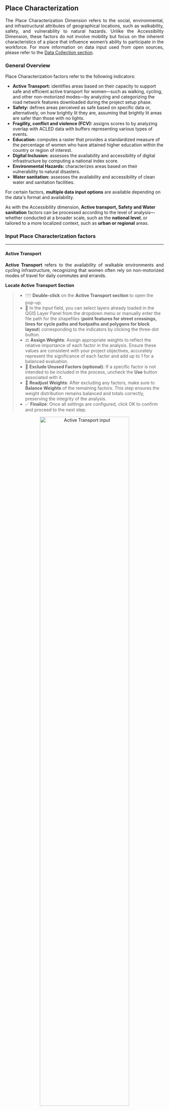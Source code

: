 ## Place Characterization

<p align="justify">
The Place Characterization Dimension refers to the social, environmental, and infrastructural attributes of geographical locations, such as walkability, safety, and vulnerability to natural hazards. Unlike the Accessibility Dimension, these factors do not involve mobility but focus on the inherent characteristics of a place that influence women’s ability to participate in the workforce. For more information on data input used from open sources, please refer to the <a href="https://worldbank.github.io/GEEST/docs/userguide/datacollection.html" target="_blank">Data Collection section</a>.
</p>

### General Overview

Place Characterization factors refer to the following indicators:

- **Active Transport:** identifies areas based on their capacity to support safe and efficient active transport for women—such as walking, cycling, and other non-motorized modes—by analyzing and categorizing the road network features downloaded during the project setup phase.
- **Safety:** defines areas perceived as safe based on specific data or, alternatively, on how brightly lit they are, assuming that brightly lit areas are safer than those with no lights.
- **Fragility, conflict and violence (FCV):** assigns scores to by analyzing overlap with ACLED data with buffers representing various types of events.
- **Education:** computes a raster that provides a standardized measure of the percentage of women who have attained higher education within the country or region of interest.
- **Digital Inclusion:** assesses the availability and accessibility of digital infrastructure by computing a national index score.
- **Environmental Hazards:** characterizes areas based on their vulnerability to natural disasters.
- **Water sanitation:** assesses the availability and accessibility of clean water and sanitation facilities.

For certain factors, **multiple data input options** are available depending on the data's format and availability.

As with the Accessibility dimension, **Active transport, Safety and Water sanitation** factors can be processed according to the level of analysis—whether conducted at a broader scale, such as the **national level**, or tailored to a more localized context, such as **urban or regional** areas.

### Input Place Characterization factors

---

#### Active Transport

<p align="justify">
<strong>Active Transport</strong> refers to the availability of walkable environments and cycling infrastructure, recognizing that women often rely on non-motorized modes of travel for daily commutes and errands.

**Locate Active Transport Section**

> - 🖱️🖱️ **Double-click** on the **Active Transport section** to open the pop-up.
> - 📝 In the *Input* field, you can select layers already loaded in the QGIS Layer Panel from the dropdown menu or manually enter the file path for the shapefiles (**point features for street crossings, lines for cycle paths and footpaths and polygons for block layout**) corresponding to the indicators by clicking the three-dot button.
> - ⚖️ **Assign Weights**: Assign appropriate weights to reflect the relative importance of each factor in the analysis. Ensure these values are consistent with your project objectives, accurately represent the significance of each factor and add up to 1 for a balanced evaluation.
> - 🚫 **Exclude Unused Factors (optional)**: If a specific factor is not intended to be included in the process, uncheck the **Use** button associated with it.
> - 🔄 **Readjust Weights**: After excluding any factors, make sure to **Balance Weights** of the remaining factors. This step ensures the weight distribution remains balanced and totals correctly, preserving the integrity of the analysis.
> - ✅ **Finalize**: Once all settings are configured, click OK to confirm and proceed to the next step.

<p align="center">
<img
    src="https://raw.githubusercontent.com/worldbank/GEEST/main/docs/images/new%20images/ActiveTr.jpg"
    alt="Active Transport input"
    style="width:75%;"
    title="Click to enlarge"
    onclick="window.open(this.src, '_blank')">
</p>

<strong>Active transport</strong> factor is calculated based on the four subfactors averaged across the raster cells:

| Subfactor               | Score 0          | Score 1               | Score 2                 | Score 3                 | Score 4                 | Score 5                 |
|----------------------|------------------|-----------------------|-------------------------|-------------------------|-------------------------|-------------------------|
| **Street Crossings** | None             | N/A                   | N/A                     | 1 crossing              | N/A                     | 2+ crossings           |
| **Cycle Paths**      | None             | N/A                   | N/A                     | 1 cycle path            | N/A                     | 2+ paths               |
| **Footpaths**        | None             | N/A                   | N/A                     | 1 path                  | N/A                     | 2+ paths               |
| **Block Sizes**      | None             | >1 km                 | 751m - 1 km             | 501m - 750m             | 251m - 500m             | <250m                  |

**Process Active Transport factors**

Back in the Data Processing Interface:

> - 🖱️ **Right-click** on **Active Transport**.
> - ▶️ **Select "Run Item Workflow"** from the context menu to initiate the process.

<p align="center">
<img
    src="https://raw.githubusercontent.com/worldbank/GEEST/main/docs/images/new%20images/ActiveRun.jpg"
    alt="Active transport run"
    style="width:55%;"
    title="Click to enlarge"
    onclick="window.open(this.src, '_blank')">
</p>

The successful completion of the process is indicated by the green checkmark widgets.

---

#### Safety

<p align="justify">
<strong>Safety</strong> addresses the perceived security of public spaces, evaluated through the availability of adequate lighting, which affects women’s ability to move freely, seek employment, and access essential services.
</p>

**Locate Safety Section**

> - 🖱️🖱️ **Double-click** on the **Safety section** to open the pop-up.
> - 📂 **Flexible Data Input Options**: Multiple data input options are available depending on the data's availability, format, or geographic coverage. Select one of the following options:
> - 1️⃣ Using **Perceived Safety data** index score as input:

<p align="center">
<img
    src="https://raw.githubusercontent.com/worldbank/GEEST/main/docs/images/new%20images/Safety_index.jpg"
    alt="Safety index score"
    style="width:55%;"
    title="Click to enlarge"
    onclick="window.open(this.src, '_blank')">
</p>

> - 2️⃣ Using **Classified Safety data** as input; select the layer already loaded in the QGIS Layer Panel from the dropdown menu or manually enter the file path for the shapefiles (**polygon features**) corresponding to the safety data by clicking the three-dot button and the classification field; this layer will be used for processing:
>
<p align="center">
<img
    src="https://raw.githubusercontent.com/worldbank/GEEST/main/docs/images/new%20images/Safety_classes.jpg"
    alt="Safety classes"
    style="width:55%;"
    title="Click to enlarge"
    onclick="window.open(this.src, '_blank')">
</p>

> - 3️⃣ Using **Nighttime Lights data** as input; VIIRS Nighttime Lights raster may be used as proxy data for presence of area illumination at night time; select the layer already loaded in the QGIS Layer Panel from the dropdown menu or manually enter the file path for the (**raster data**) corresponding to NTL by clicking the three-dot button; this layer will be used for processing:
>
<p align="center">
<img
    src="https://raw.githubusercontent.com/worldbank/GEEST/main/docs/images/new%20images/Safety_NTL.jpg"
    alt="Safety NTL"
    style="width:55%;"
    title="Click to enlarge"
    onclick="window.open(this.src, '_blank')">
</p>

> - 4️⃣ Using **Street lights data** as input; select the layer already loaded in the QGIS Layer Panel from the dropdown menu or manually enter the file path for the shapefiles (**point locations**) representing street lights by clicking the three-dot button; this layer will be used for processing:
>
<p align="center">
<img
    src="https://raw.githubusercontent.com/worldbank/GEEST/main/docs/images/new%20images/Safety_street.jpg"
    alt="Safety street lights"
    style="width:55%;"
    title="Click to enlarge"
    onclick="window.open(this.src, '_blank')">
</p>

> - 🚫 **Exclude Unused Factors (optional)**: If this factor is not intended to be included in the process, uncheck the **Use** button associated with it.
> - ✅ **Finalize**: Once all settings are configured, click OK to confirm and proceed to the next step.

<strong>Safety</strong> is calculated by generating 20-meter buffers around streetlights using the default thresholds:

| Factor   | Score 0                | Score 1                 | Score 2                 | Score 3                 | Score 4                 | Score 5                 |
|----------|------------------------|-------------------------|-------------------------|-------------------------|-------------------------|-------------------------|
| **Safety** | No overlap            | 1-19% intersection      | 20-39% intersection     | 40-59% intersection     | 60-79% intersection     | 80-100% intersection    |

<strong>Note:</strong> Use nighttime light data only if streetlight data is unavailable.

**Process Safety factor**

Back in the Data Processing Interface:

> - 🖱️ **Right-click** on **Safety**.
> - ▶️ **Select "Run Item Workflow"** from the context menu to initiate the process.

<p align="center">
<img
    src="https://raw.githubusercontent.com/worldbank/GEEST/main/docs/images/new%20images/Safety_run.jpg"
    alt="Safety run"
    style="width:55%;"
    title="Click to enlarge"
    onclick="window.open(this.src, '_blank')">
</p>

The successful completion of the process is indicated by the green checkmark widgets.

---

#### FCV

<p align="justify">
<strong>Fragility, conflict and violence (FCV)</strong> considers the frequency of events related to political unrest, conflict, and violence in a region, which can increase women’s vulnerability and limit their access to employment and essential services.
</p>

**Locate FCV Section**

> - 🖱️🖱️ **Double-click** on the **FCV section** to open the pop-up.
> - 📂 **Flexible Data Input Options**: Multiple data input options are available depending on the data's availability, format, or geographic coverage. Select one of the following options:
> - 1️⃣ Using **Point features data** as input; select point locations representing data related to fragility, conflict and violence events; a buffer is needed to estimate the spatial impact of these events, the default radius is 5000m but if the impact radius of an event is known, it should be used instead:

<p align="center">
<img
    src="https://raw.githubusercontent.com/worldbank/GEEST/main/docs/images/new%20images/FCV1.jpg"
    alt="FCV points"
    style="width:55%;"
    title="Click to enlarge"
    onclick="window.open(this.src, '_blank')">
</p>

> - 2️⃣ Using **ACLED data** as input; select ACLED data in CSV format representing fragility, conflict, and violence events; this indicator is structured by assigning scores to rasters based on their overlap with buffers indicating different types of events. Using point locations of FCV events, generate circular buffers with a default radius of 5 km to estimate the spatial impact of these events. If the impact radius of an event is known, it should be used instead; a pop-up will appear to validate the CSV format.

<p align="center">
<img
    src="https://raw.githubusercontent.com/worldbank/GEEST/main/docs/images/new%20images/FCV2.jpg"
    alt="FCV csv data"
    style="width:55%;"
    title="Click to enlarge"
    onclick="window.open(this.src, '_blank')">
</p>

> - 🚫 **Exclude Unused Factor (optional)**: If this factor is not intended to be included in the process, uncheck the **Use** button associated with it.
> - ✅ **Finalize**: Once all settings are configured, click OK to confirm and proceed to the next step.

<strong>FCV</strong> is structured by assigning scores to raster cells based on their overlap with buffers representing different types of events. Using point locations of FCV (Fragility, Conflict, and Violence) events, create circular buffers with a radius of 5 km to estimate the spatial impact. If a specific event's impact radius is known, it should be applied instead. Raster cells intersecting with these default buffers are scored as follows:

| Factor   | Score 0              | Score 1                   | Score 2                         | Score 3             | Score 4                     | Score 5                      |
|----------|----------------------|---------------------------|---------------------------------|---------------------|-----------------------------|------------------------------|
| **FCV**  | battles and explosions | explosions and remote violence | violence against civilians |     not applicable               | protests and riots | no overlap with any event   |

**Process FCV factor**

Back in the Data Processing Interface:

> - 🖱️ **Right-click** on **FCV**.
> - ▶️ **Select "Run Item Workflow"** from the context menu to initiate the process.

<p align="center">
<img
    src="https://raw.githubusercontent.com/worldbank/GEEST/main/docs/images/new%20images/FCVrun.jpg"
    alt="FCV run"
    style="width:55%;"
    title="Click to enlarge"
    onclick="window.open(this.src, '_blank')">
</p>

The successful completion of the process is indicated by the green checkmark widgets.

---

#### Education

<p align="justify">
<strong>Education</strong> refers to the proportion of women in a region who have attained higher education, particularly in the specific field of analysis, serving as an indicator of societal attitudes towards women working in that sector.
</p>

**Locate Education Section**

> - 🖱️🖱️ **Double-click** on the **Education section** to open the pop-up.
> - 📂 **Flexible Data Input Options**: Multiple data input options are available depending on the data's availability, format, or geographic coverage. Select one of the following options:
> - 1️⃣ Using **Index score** at the national or regional level, based on the proportion of women who have attained higher education as input:

<p align="center">
<img
    src="https://raw.githubusercontent.com/worldbank/GEEST/main/docs/images/new%20images/Edu_index.jpg"
    alt="Education index score"
    style="width:55%;"
    title="Click to enlarge"
    onclick="window.open(this.src, '_blank')">
</p>

> - 2️⃣ Using **Classify Polygon Into Classes data** as input; select the layer already loaded in the QGIS Layer Panel from the dropdown menu or manually enter the file path for the shapefiles (**polygon features**) corresponding to the education data by clicking the three-dot button then, select the classification field to be used for processing:

<p align="center">
<img
    src="https://raw.githubusercontent.com/worldbank/GEEST/main/docs/images/new%20images/Edu_class.jpg"
    alt="Education classified polygons data"
    style="width:55%;"
    title="Click to enlarge"
    onclick="window.open(this.src, '_blank')">
</p>

> - 🚫 **Exclude Unused Factor (optional)**: If this factor is not intended to be included in the process, uncheck the **Use** button associated with it.
> - ✅ **Finalize**: Once all settings are configured, click OK to confirm and proceed to the next step.

<strong>Education</strong> reclassifies the input data to a standardized scale from 0 to 5 using a linear scaling process. In this scale, a <em>score of 5</em> represents areas where all women have a university degree, while a <em>score of 0</em> represents areas where no women have a university degree.

**Process Education factor**

Back in the Data Processing Interface:

> - 🖱️ **Right-click** on **Education**.
> - ▶️ **Select "Run Item Workflow"** from the context menu to initiate the process.

<p align="center">
<img
    src="https://raw.githubusercontent.com/worldbank/GEEST/main/docs/images/new%20images/Edu_run.jpg"
    alt="Education run"
    style="width:55%;"
    title="Click to enlarge"
    onclick="window.open(this.src, '_blank')">
</p>

The successful completion of the process is indicated by the green checkmark widgets.

---

#### Digital Inclusion

<p align="justify">
<strong>Digital Inclusion</strong> assesses the presence of digital infrastructure in a specific location, which is essential for women to pursue job opportunities, access training and education opportunities, and use financial services.
</p>

**Locate Digital Inclusion Section**

> - 🖱️🖱️ **Double-click** on the **Digital Inclusion section** to open the pop-up.
> - 📂 **Flexible Data Input Options**: Multiple data input options are available depending on the data's availability, format, or geographic coverage. Select one of the following options:
> - 1️⃣ Using **Index score** at the national or regional level, based on the proportion of available digital infrastructure as input:

<p align="center">
<img
    src="https://raw.githubusercontent.com/worldbank/GEEST/main/docs/images/new%20images/DIG_index.jpg"
    alt="Digital Inclusion index score"
    style="width:55%;"
    title="Click to enlarge"
    onclick="window.open(this.src, '_blank')">
</p>

> - 2️⃣ Using **Classify Polygon Into Classes data** as input; select the layer already loaded in the QGIS Layer Panel from the dropdown menu or manually enter the file path for the shapefiles (**polygon features**) corresponding to the digital inclusion data by clicking the three-dot button then, select the classification field to be used for processing:

<p align="center">
<img
    src="https://raw.githubusercontent.com/worldbank/GEEST/main/docs/images/new%20images/DIG_class.jpg"
    alt="Digital Inclusion classified polygons data"
    style="width:55%;"
    title="Click to enlarge"
    onclick="window.open(this.src, '_blank')">
</p>

> - 🚫 **Exclude Unused Factor (optional)**: If this factor is not intended to be included in the process, uncheck the **Use** button associated with it.
> - ✅ **Finalize**: Once all settings are configured, click OK to confirm and proceed to the next step.

<strong>Digital Inclusion</strong> reclassifies input data to a standardized scale of 0 to 5 using a linear scaling process, where <em>5</em> represents areas where 100% of households have internet access, and <em>0</em> represents areas where no households have internet access.

**Process Digital Inclusion factor**

Back in the Data Processing Interface:

> - 🖱️ **Right-click** on **Digital Inclusion**.
> - ▶️ **Select "Run Item Workflow"** from the context menu to initiate the process.

<p align="center">
<img
    src="https://raw.githubusercontent.com/worldbank/GEEST/main/docs/images/new%20images/DIG_run.jpg"
    alt="Digital Inclusion run"
    style="width:55%;"
    title="Click to enlarge"
    onclick="window.open(this.src, '_blank')">
</p>

The successful completion of the process is indicated by the green checkmark widgets.

---

#### Environmental Hazards

<p align="justify">
<strong>Environmental Hazards</strong> relate to the impact of environmental risks, such as floods, droughts, landslides, fires and extreme weather events, which can disrupt job stability, particularly for women in vulnerable sectors.
</p>

<p align="justify">
This factor is composed, by default, of five subfactors representing different types of hazards: fires, floods, landslides, tropical cyclones and droughts. These subfactors are aggregated into a single factor, referred to as Environmental Hazards, based on the selected weights assigned to each subfactor.

If data for one or more hazard types is not available, these subfactors can be excluded from the processing. In such cases, the tool will automatically adjust the weights of the remaining subfactors to ensure accurate aggregation.

The thresholds for defining hazard levels are based on a predefined scoring list. The input data relies on globally available open data sources and is reclassified for use within the tool. However, if more precise and localized data is available, users are encouraged to incorporate it into the processing. In doing so, users should align the data with the thresholds provided to maintain consistency and reliability.
</p>

**Locate Environmental Hazards Section**

> - 🖱️🖱️ **Double-click** on the **Environmental Hazards section** to open the pop-up.
> - 📝 In the *Input* field, you can select layers already loaded in the QGIS Layer Panel from the dropdown menu or manually enter the file path for the **raster features** corresponding to the indicators by clicking the three-dot button.
> - ⚖️ **Assign Weights**: Assign appropriate weights to reflect the relative importance of each factor in the analysis. Ensure these values are consistent with your project objectives, accurately represent the significance of each factor and add up to 1 for a balanced evaluation.
> - 🚫 **Exclude Unused Factors (optional)**: If a specific factor is not intended to be included in the process, uncheck the **Use** button associated with it.
> - 🔄 **Readjust Weights**: After excluding any factors, make sure to **Balance Weights** of the remaining factors. This step ensures the weight distribution remains balanced and totals correctly, preserving the integrity of the analysis.
> - ✅ **Finalize**: Once all settings are configured, click OK to confirm and proceed to the next step.

<p align="center">
<img
    src="https://raw.githubusercontent.com/worldbank/GEEST/main/docs/images/new%20images/ENV_select.jpg"
    alt="Environmental Hazards data input"
    style="width:55%;"
    title="Click to enlarge"
    onclick="window.open(this.src, '_blank')">
</p>

<strong>Environmental Hazards</strong> reclassifies input data to a standardized scale of 0 to 5 using a linear scaling process, where <em>5</em> represents areas with no environmental hazards and <em>0</em> represents areas with the highest level of hazard.

| Factor                                   | Class 0            | Class 1              | Class 2              | Class 3              | Class 4              | Class 5              |
|------------------------------------------|--------------------|----------------------|----------------------|----------------------|----------------------|----------------------|
| **Number of Fires per km²**              | >8                 | 5–8                  | 2–5                  | 1–2                  | 0–1                  | 0 or No Data         |
| **Floods Data**                          | 720–900 cm         | 540–720 cm           | 360–540 cm           | 180–360 cm           | <180 cm              | No Data or 0         |
| **Landslide Data**                       | Severe             | High-Moderate2 (4)   | Moderate (3)         | Low-Moderate1 (2)    | Slight (1)           | No Data or 0         |
| **Tropical Cyclone Frequency (100 Years)** | >100 events        | 75–100 events        | 50–75 events         | 25–50 events         | <25 events           | No Data or 0         |
| **Drought Data**                         | 4–5                | 3–4                  | 2–3                  | 1–2                  | 0–1                  | No Data or 0         |

**Process Environmental Hazards factors**

Back in the Data Processing Interface:

> - 🖱️ **Right-click** on **Environmental Hazards**.
> - ▶️ **Select "Run Item Workflow"** from the context menu to initiate the process.

<p align="center">
<img
    src="https://raw.githubusercontent.com/worldbank/GEEST/main/docs/images/new%20images/ENV_run.jpg"
    alt="Environmental Hazards run"
    style="width:55%;"
    title="Click to enlarge"
    onclick="window.open(this.src, '_blank')">
</p>

The successful completion of the process is indicated by the green checkmark widgets.

---

#### Water sanitation

<p align="justify">
<strong>Water sanitation</strong> concerns the availability of clean water and sanitation facilities, affecting women’s time allocation and capacity to engage in employment.
</p>

**Locate Water sanitation Section**

> - 🖱️🖱️ **Double-click** on the **Water sanitation section** to open the pop-up.
> - 📝 In the *Input* field, you can select layers already loaded in the QGIS Layer Panel from the dropdown menu or manually enter the file path for the shapefiles (**point features**) corresponding to the water and sanitation facilities by clicking the three-dot button; a buffer is needed to estimate the spatial impact of these facilities, the default radius is set to 1000 meters; however, this value can be adjusted based on the user's considerations.
> - 🚫 **Exclude Unused Factor (optional)**: If this specific factor is not intended to be included in the process, uncheck the **Use** button associated with it.
> - ✅ **Finalize**: Once all settings are configured, click OK to confirm and proceed to the next step.

<p align="center">
<img
    src="https://raw.githubusercontent.com/worldbank/GEEST/main/docs/images/new%20images/Water_select.jpg"
    alt="Water sanitation input"
    style="width:55%;"
    title="Click to enlarge"
    onclick="window.open(this.src, '_blank')">
</p>

<strong>Water Sanitation</strong> is assessed based on the presence of water and sanitation facilities within a raster cell, applying a default 1000m buffer. The scoring is as follows:

| Factor                  | Score 0                   | Score 1 | Score 2 | Score 3                     | Score 4 | Score 5                        |
|-------------------------|---------------------------|---------|---------|-----------------------------|---------|--------------------------------|
| **Water Sanitation**    | No water points           | N/A     | N/A     | 1 water point               | N/A     | 2 or more water points         |

**Process Water sanitation factor**

Back in the Data Processing Interface:

> - 🖱️ **Right-click** on **Water sanitation**.
> - ▶️ **Select "Run Item Workflow"** from the context menu to initiate the process.

<p align="center">
<img
    src="https://raw.githubusercontent.com/worldbank/GEEST/main/docs/images/new%20images/Water_run.jpg"
    alt="Water run"
    style="width:55%;"
    title="Click to enlarge"
    onclick="window.open(this.src, '_blank')">
</p>

The successful completion of the process is indicated by the green checkmark widgets.

---
**Additional Steps Before Processing**:

> - 🖱️🖱️ **Double-click** on the **Place Characterization section** to open the pop-up.
> - ⚖️ **Assign Weights**: Ensure the **weights** are correctly assigned, as they determine the relative importance of each factor in the analysis. Carefully review these values to ensure they are aligned with your project's objectives and reflect the significance of each factor accurately.
> - 🚫 **Exclude Unused Factors (optional)**: If a specific factor is not intended to be included in the process, uncheck the **Use** button associated with it.
> - 🔄 **Readjust Weights**: After excluding any factors, make sure to **Balance Weights** of the remaining factors. This step ensures the weight distribution remains balanced and totals correctly, preserving the integrity of the analysis, then click **OK** to proceed.

<p align="center">
<img
    src="https://raw.githubusercontent.com/worldbank/GEEST/main/docs/images/new%20images/PC_weights.jpg"
    alt="Place Characterization Weights"
    style="width:75%;"
    title="Click to enlarge"
    onclick="window.open(this.src, '_blank')">
</p>

### Process Place Characterization factors

---
After configuring the factors and adjusting their weights to achieve balance, you can initiate the process workflow:

> - 🖱️**Right-click on Place Characterization**.
> - ▶️**Select Run Item Workflow** from the context menu.

<p align="center">
<img
    src="https://raw.githubusercontent.com/worldbank/GEEST/main/docs/images/new%20images/PC_run.jpg"
    alt="Place Characterization Run"
    style="width:75%;"
    title="Click to enlarge"
    onclick="window.open(this.src, '_blank')">
</p>

The process should be successfully completed and indicated by a green checkmark widget.

### Visualizing the Outputs

---
After completing the process, the outputs are automatically added to the Layer Panel in QGIS as a group layer. This group layer has the *Mutually Exclusive Group* feature activated, which ensures that only one layer within the group can be visible at a time. When this feature is enabled, turning on the visibility of one layer automatically turns off the visibility of the others within the same group, making it easier to compare results without overlapping visualizations.

The outputs consist of all factors and subfactors, as well as the aggregation of these into the final Place Characterization output. All scores are assessed on a scale from 0 to 5, categorized as follows: ≤ 0.5 (Not Enabling) | 0.5–1.5 (Very Low Enablement) | 1.5–2.5 (Low Enablement) | 2.5–3.5 (Moderately Enabling) | 3.5–4.5 (Enabling) | 4.5–5.0 (Highly Enabling).

The outputs are stored under the Place Characterization folder within the project folder created during the setup phase as raster files. These files can be shared and further utilized for various purposes, such as visualization in QGIS or other GIS software, integration into reports, overlaying with other spatial datasets, or performing advanced geospatial analyses, such as identifying priority areas or conducting trend analysis based on the scores.

If the results do not immediately appear in the Layer Panel after processing the Place Characterization Dimension, you can resolve this by either adding them manually from the folder path or by right-clicking on the Place Characterization Dimension and selecting **Add to map** from the context menu:

<p align="center">
<img
    src="https://raw.githubusercontent.com/worldbank/GEEST/main/docs/images/new%20images/PC_add.jpg"
    alt="Place Characterization Add to map"
    style="width:75%;"
    title="Click to enlarge"
    onclick="window.open(this.src, '_blank')">
</p>

> 💡 **Tip**: If the input needs to be changed for any reason (e.g., incorrect initial input), you can clear the results and reprocess them as follows:
>
> - 🖱️ **Right-click** on the factor/dimension and select **Clear Item**.
> - 🖱️ **Right-click again** on the same cleared factor/dimension, and while holding the **SHIFT** key on your keyboard, select **Run Item Workflow**.
> This process ensures that the tool reassesses the input datasets and outputs the corrected scores.

<p align="center">
<img
    src="https://raw.githubusercontent.com/worldbank/GEEST/main/docs/images/new%20images/PC_rerun.jpg"
    alt="Place Characterization Clear and rerun"
    style="width:75%;"
    title="Click to enlarge"
    onclick="window.open(this.src, '_blank')">
</p>

### Key Considerations

---

- **Input Accuracy**: Ensure all input datasets are carefully entered/selected and correspond to the correct factors and/or subfactors. Incorrect data will impact the outputs and subsequent analysis.

- **Weight Adjustment**: Assign weights thoughtfully to reflect the importance of each factor in the overall analysis. After making changes, always balance the weights to ensure they sum up correctly.

